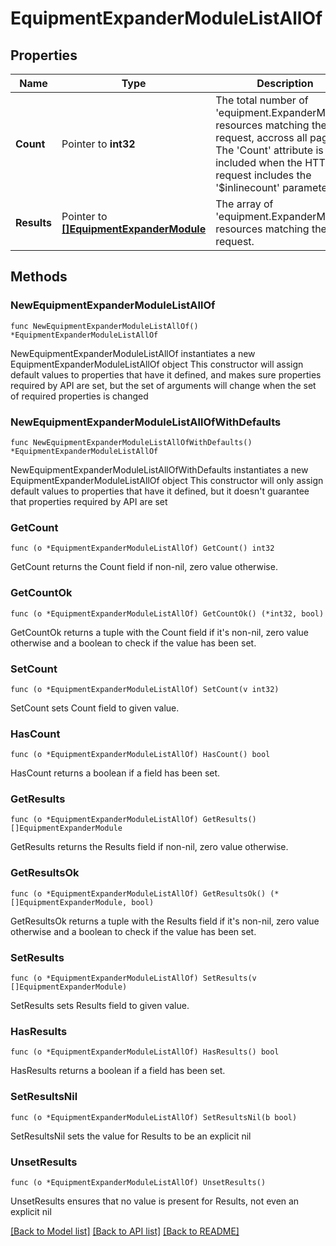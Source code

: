 # EquipmentExpanderModuleListAllOf

## Properties

Name | Type | Description | Notes
------------ | ------------- | ------------- | -------------
**Count** | Pointer to **int32** | The total number of &#39;equipment.ExpanderModule&#39; resources matching the request, accross all pages. The &#39;Count&#39; attribute is included when the HTTP GET request includes the &#39;$inlinecount&#39; parameter. | [optional] 
**Results** | Pointer to [**[]EquipmentExpanderModule**](EquipmentExpanderModule.md) | The array of &#39;equipment.ExpanderModule&#39; resources matching the request. | [optional] 

## Methods

### NewEquipmentExpanderModuleListAllOf

`func NewEquipmentExpanderModuleListAllOf() *EquipmentExpanderModuleListAllOf`

NewEquipmentExpanderModuleListAllOf instantiates a new EquipmentExpanderModuleListAllOf object
This constructor will assign default values to properties that have it defined,
and makes sure properties required by API are set, but the set of arguments
will change when the set of required properties is changed

### NewEquipmentExpanderModuleListAllOfWithDefaults

`func NewEquipmentExpanderModuleListAllOfWithDefaults() *EquipmentExpanderModuleListAllOf`

NewEquipmentExpanderModuleListAllOfWithDefaults instantiates a new EquipmentExpanderModuleListAllOf object
This constructor will only assign default values to properties that have it defined,
but it doesn't guarantee that properties required by API are set

### GetCount

`func (o *EquipmentExpanderModuleListAllOf) GetCount() int32`

GetCount returns the Count field if non-nil, zero value otherwise.

### GetCountOk

`func (o *EquipmentExpanderModuleListAllOf) GetCountOk() (*int32, bool)`

GetCountOk returns a tuple with the Count field if it's non-nil, zero value otherwise
and a boolean to check if the value has been set.

### SetCount

`func (o *EquipmentExpanderModuleListAllOf) SetCount(v int32)`

SetCount sets Count field to given value.

### HasCount

`func (o *EquipmentExpanderModuleListAllOf) HasCount() bool`

HasCount returns a boolean if a field has been set.

### GetResults

`func (o *EquipmentExpanderModuleListAllOf) GetResults() []EquipmentExpanderModule`

GetResults returns the Results field if non-nil, zero value otherwise.

### GetResultsOk

`func (o *EquipmentExpanderModuleListAllOf) GetResultsOk() (*[]EquipmentExpanderModule, bool)`

GetResultsOk returns a tuple with the Results field if it's non-nil, zero value otherwise
and a boolean to check if the value has been set.

### SetResults

`func (o *EquipmentExpanderModuleListAllOf) SetResults(v []EquipmentExpanderModule)`

SetResults sets Results field to given value.

### HasResults

`func (o *EquipmentExpanderModuleListAllOf) HasResults() bool`

HasResults returns a boolean if a field has been set.

### SetResultsNil

`func (o *EquipmentExpanderModuleListAllOf) SetResultsNil(b bool)`

 SetResultsNil sets the value for Results to be an explicit nil

### UnsetResults
`func (o *EquipmentExpanderModuleListAllOf) UnsetResults()`

UnsetResults ensures that no value is present for Results, not even an explicit nil

[[Back to Model list]](../README.md#documentation-for-models) [[Back to API list]](../README.md#documentation-for-api-endpoints) [[Back to README]](../README.md)


